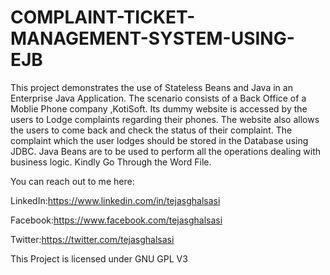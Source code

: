 # COMPLAINT-TICKET-MANAGEMENT-SYSTEM-USING-EJB

This project demonstrates the use of Stateless Beans and Java in an Enterprise Java Application. 
The scenario consists of a Back Office of a Moblie Phone company ,KotiSoft. 
Its dummy website is accessed by the users to Lodge complaints regarding their phones. 
The website also allows the users to come back and check the status of their complaint. 
The complaint which the user lodges should be stored in the Database using JDBC. Java Beans are to be used to perform all the operations dealing with business logic.
Kindly Go Through the Word File.

You can reach out to me here:

LinkedIn:https://www.linkedin.com/in/tejasghalsasi

Facebook:https://www.facebook.com/tejasghalsasi

Twitter:https://twitter.com/tejasghalsasi

This Project is licensed under GNU GPL V3
